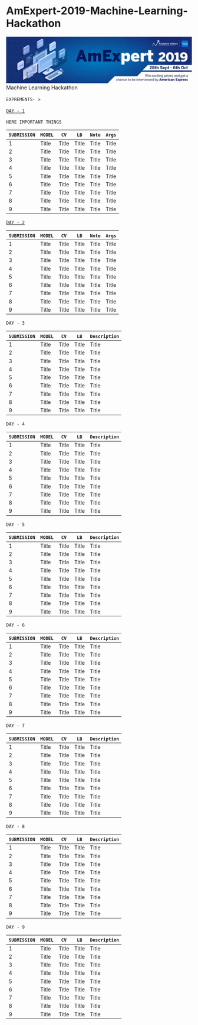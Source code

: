 # AmExpert-2019-Machine-Learning-Hackathon
![](./img.png)
 Machine Learning Hackathon
 
 `EXPREMENTS- > `
 
 
 [`DAY - 1`](./Day-1)
 
 ```
 HERE IMPORTANT THINGS
 ```
 
| `SUBMISSION`  | `MODEL`  | `CV`  | `LB` |`Note`|`Args`|
| ----------- | ----------- |----------- |----------- |----------- |----------- |
| 1      | Title       |Title       |Title       |Title       |Title       |
| 2      | Title       |Title       |Title       |Title       |Title       |
| 3      | Title       |Title       |Title       |Title       |Title       |
| 4      | Title       |Title       |Title       |Title       |Title       |
| 5      | Title       |Title       |Title       |Title       |Title       |
| 6      | Title       |Title       |Title       |Title       |Title       |
| 7      | Title       |Title       |Title       |Title       |Title       |
| 8      | Title       |Title       |Title       |Title       |Title       |
| 9      | Title       |Title       |Title       |Title       |Title       |


 [`DAY - 2`](./Day-2)
 
| `SUBMISSION`  | `MODEL`  | `CV`  | `LB` |`Note`|`Args`|
| ----------- | ----------- |----------- |----------- |----------- |----------- |
| 1      | Title       |Title       |Title       |Title       |Title       |
| 2      | Title       |Title       |Title       |Title       |Title       |
| 3      | Title       |Title       |Title       |Title       |Title       |
| 4      | Title       |Title       |Title       |Title       |Title       |
| 5      | Title       |Title       |Title       |Title       |Title       |
| 6      | Title       |Title       |Title       |Title       |Title       |
| 7      | Title       |Title       |Title       |Title       |Title       |
| 8      | Title       |Title       |Title       |Title       |Title       |
| 9      | Title       |Title       |Title       |Title       |Title       |

`DAY - 3`
 
| `SUBMISSION`  | `MODEL`  | `CV`  | `LB` |`Description`|
| ----------- | ----------- |----------- |----------- |----------- |
| 1      | Title       |Title       |Title       |Title       |
| 2      | Title       |Title       |Title       |Title       |
| 3      | Title       |Title       |Title       |Title       |
| 4      | Title       |Title       |Title       |Title       |
| 5      | Title       |Title       |Title       |Title       |
| 6      | Title       |Title       |Title       |Title       |
| 7      | Title       |Title       |Title       |Title       |
| 8      | Title       |Title       |Title       |Title       |
| 9      | Title       |Title       |Title       |Title       |

`DAY - 4`
 
| `SUBMISSION`  | `MODEL`  | `CV`  | `LB` |`Description`|
| ----------- | ----------- |----------- |----------- |----------- |
| 1      | Title       |Title       |Title       |Title       |
| 2      | Title       |Title       |Title       |Title       |
| 3      | Title       |Title       |Title       |Title       |
| 4      | Title       |Title       |Title       |Title       |
| 5      | Title       |Title       |Title       |Title       |
| 6      | Title       |Title       |Title       |Title       |
| 7      | Title       |Title       |Title       |Title       |
| 8      | Title       |Title       |Title       |Title       |
| 9      | Title       |Title       |Title       |Title       |

`DAY - 5`
 
| `SUBMISSION`  | `MODEL`  | `CV`  | `LB` |`Description`|
| ----------- | ----------- |----------- |----------- |----------- |
| 1      | Title       |Title       |Title       |Title       |
| 2      | Title       |Title       |Title       |Title       |
| 3      | Title       |Title       |Title       |Title       |
| 4      | Title       |Title       |Title       |Title       |
| 5      | Title       |Title       |Title       |Title       |
| 6      | Title       |Title       |Title       |Title       |
| 7      | Title       |Title       |Title       |Title       |
| 8      | Title       |Title       |Title       |Title       |
| 9      | Title       |Title       |Title       |Title       |

`DAY - 6`
 
| `SUBMISSION`  | `MODEL`  | `CV`  | `LB` |`Description`|
| ----------- | ----------- |----------- |----------- |----------- |
| 1      | Title       |Title       |Title       |Title       |
| 2      | Title       |Title       |Title       |Title       |
| 3      | Title       |Title       |Title       |Title       |
| 4      | Title       |Title       |Title       |Title       |
| 5      | Title       |Title       |Title       |Title       |
| 6      | Title       |Title       |Title       |Title       |
| 7      | Title       |Title       |Title       |Title       |
| 8      | Title       |Title       |Title       |Title       |
| 9      | Title       |Title       |Title       |Title       |

`DAY - 7`
 
| `SUBMISSION`  | `MODEL`  | `CV`  | `LB` |`Description`|
| ----------- | ----------- |----------- |----------- |----------- |
| 1      | Title       |Title       |Title       |Title       |
| 2      | Title       |Title       |Title       |Title       |
| 3      | Title       |Title       |Title       |Title       |
| 4      | Title       |Title       |Title       |Title       |
| 5      | Title       |Title       |Title       |Title       |
| 6      | Title       |Title       |Title       |Title       |
| 7      | Title       |Title       |Title       |Title       |
| 8      | Title       |Title       |Title       |Title       |
| 9      | Title       |Title       |Title       |Title       |

`DAY - 8`
 
| `SUBMISSION`  | `MODEL`  | `CV`  | `LB` |`Description`|
| ----------- | ----------- |----------- |----------- |----------- |
| 1      | Title       |Title       |Title       |Title       |
| 2      | Title       |Title       |Title       |Title       |
| 3      | Title       |Title       |Title       |Title       |
| 4      | Title       |Title       |Title       |Title       |
| 5      | Title       |Title       |Title       |Title       |
| 6      | Title       |Title       |Title       |Title       |
| 7      | Title       |Title       |Title       |Title       |
| 8      | Title       |Title       |Title       |Title       |
| 9      | Title       |Title       |Title       |Title       |

`DAY - 9`
 
| `SUBMISSION`  | `MODEL`  | `CV`  | `LB` |`Description`|
| ----------- | ----------- |----------- |----------- |----------- |
| 1      | Title       |Title       |Title       |Title       |
| 2      | Title       |Title       |Title       |Title       |
| 3      | Title       |Title       |Title       |Title       |
| 4      | Title       |Title       |Title       |Title       |
| 5      | Title       |Title       |Title       |Title       |
| 6      | Title       |Title       |Title       |Title       |
| 7      | Title       |Title       |Title       |Title       |
| 8      | Title       |Title       |Title       |Title       |
| 9      | Title       |Title       |Title       |Title       |
